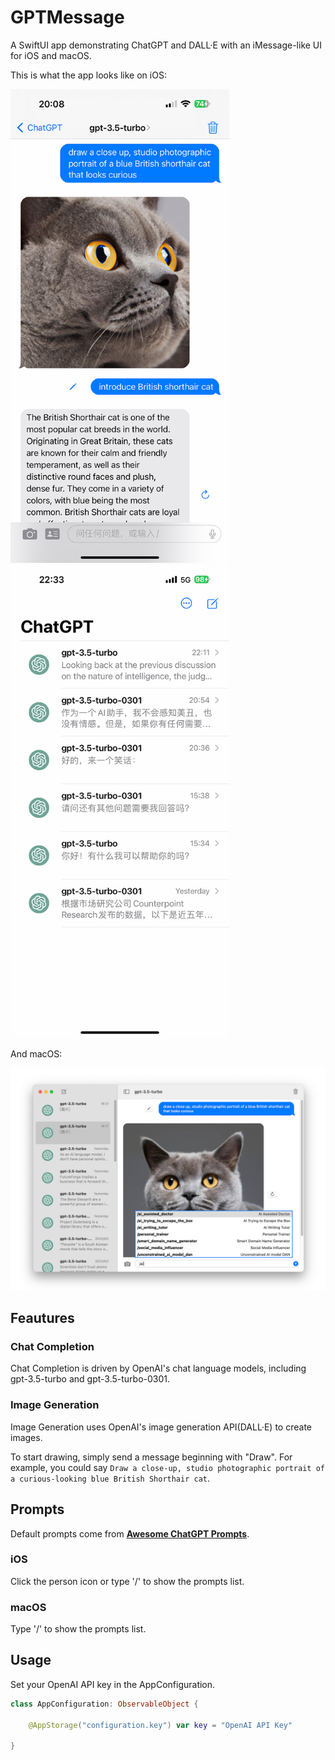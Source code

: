 # GPTMessage
A SwiftUI app demonstrating ChatGPT and DALL·E with an iMessage-like UI for iOS and macOS.

This is what the app looks like on iOS:
<p float="left">
  <img src="screenshot.jpg" width="350" />
  <img src="screenshot1.jpg" width="350" /> 
</p>

And macOS:
<p float="left">
  <img src="screenshot_macOS.jpg" width="900"/>
</p>

## Feautures
### Chat Completion

Chat Completion is driven by OpenAI's chat language models, including gpt-3.5-turbo and gpt-3.5-turbo-0301.
### Image Generation

Image Generation uses OpenAI's image generation API(DALL·E) to create images.

To start drawing, simply send a message beginning with "Draw". For example, you could say `Draw a close-up, studio photographic portrait of a curious-looking blue British Shorthair cat`.

## Prompts

Default prompts come from **[Awesome ChatGPT Prompts](https://github.com/f/awesome-chatgpt-prompts)**.

### iOS

Click the person icon or type '/' to show the prompts list.

### macOS

Type '/' to show the prompts list.

## Usage

Set your OpenAI API key in the AppConfiguration.

```swift
class AppConfiguration: ObservableObject {
        
    @AppStorage("configuration.key") var key = "OpenAI API Key"
    
}
```
